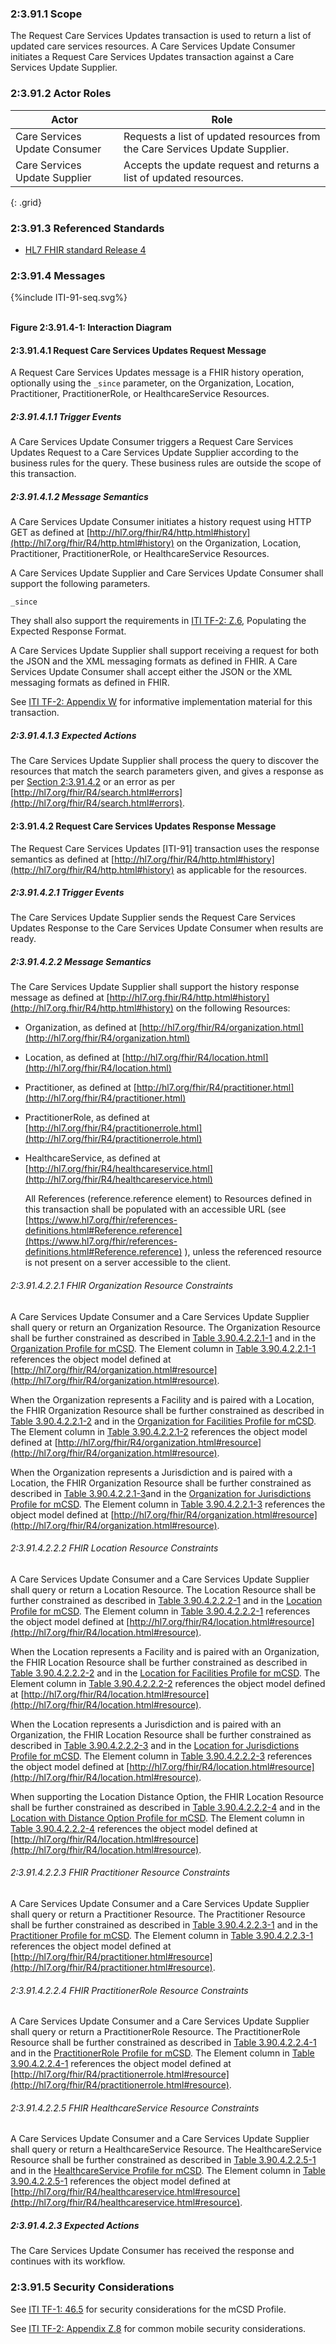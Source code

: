 
### 2:3.91.1 Scope

The Request Care Services Updates transaction is used to return a list
of updated care services resources. A Care Services Update Consumer
initiates a Request Care Services Updates transaction against a Care
Services Update Supplier.

### 2:3.91.2 Actor Roles

| Actor | Role |
| ----- | ---- |
| Care Services Update Consumer | Requests a list of updated resources from the Care Services Update Supplier. |
| Care Services Update Supplier | Accepts the update request and returns a list of updated resources.          |
{: .grid}

### 2:3.91.3 Referenced Standards

  - [HL7 FHIR standard Release 4](http://hl7.org/fhir/R4/index.html)


### 2:3.91.4 Messages

<div>
{%include ITI-91-seq.svg%}
</div>
<br clear="all">

**Figure 2:3.91.4-1: Interaction Diagram**

#### 2:3.91.4.1 Request Care Services Updates Request Message

A Request Care Services Updates message is a FHIR history operation,
optionally using the ```_since``` parameter, on the Organization, Location,
Practitioner, PractitionerRole, or HealthcareService Resources.

##### 2:3.91.4.1.1 Trigger Events

A Care Services Update Consumer triggers a Request Care Services Updates
Request to a Care Services Update Supplier according to the business
rules for the query. These business rules are outside the scope of this
transaction.

##### 2:3.91.4.1.2 Message Semantics

A Care Services Update Consumer initiates a history request using HTTP
GET as defined at [http://hl7.org/fhir/R4/http.html#history](http://hl7.org/fhir/R4/http.html#history) on the
Organization, Location, Practitioner, PractitionerRole, or
HealthcareService Resources.

A Care Services Update Supplier and Care Services Update Consumer shall
support the following parameters.

```
_since
```

They shall also support the requirements in [ITI TF-2: Z.6](https://profiles.ihe.net/ITI/TF/Volume2/ch-Z.html#z.6-populating-the-expected-response-format), Populating
the Expected Response Format.

A Care Services Update Supplier shall support receiving a request for
both the JSON and the XML messaging formats as defined in FHIR. A Care
Services Update Consumer shall accept either the JSON or the XML
messaging formats as defined in FHIR.

See [ITI TF-2: Appendix W](https://profiles.ihe.net/ITI/TF/Volume2/ch-W.html) for informative implementation material for
this transaction.

##### 2:3.91.4.1.3 Expected Actions

The Care Services Update Supplier shall process the query to discover
the resources that match the search parameters given, and gives a
response as per [Section 2:3.91.4.2](#239142-request-care-services-updates-response-message) or an error as per
[http://hl7.org/fhir/R4/search.html#errors](http://hl7.org/fhir/R4/search.html#errors).

#### 2:3.91.4.2 Request Care Services Updates Response Message

The Request Care Services Updates \[ITI-91\] transaction uses the
response semantics as defined at
[http://hl7.org/fhir/R4/http.html#history](http://hl7.org/fhir/R4/http.html#history) as applicable for the
resources.

##### 2:3.91.4.2.1 Trigger Events

The Care Services Update Supplier sends the Request Care Services
Updates Response to the Care Services Update Consumer when results are
ready.

##### 2:3.91.4.2.2 Message Semantics

The Care Services Update Supplier shall support the history response
message as defined at [http://hl7.org.fhir/R4/http.html#history](http://hl7.org.fhir/R4/http.html#history) on the
following Resources:

  - Organization, as defined at
    [http://hl7.org/fhir/R4/organization.html](http://hl7.org/fhir/R4/organization.html)

  - Location, as defined at [http://hl7.org/fhir/R4/location.html](http://hl7.org/fhir/R4/location.html)

  - Practitioner, as defined at
    [http://hl7.org/fhir/R4/practitioner.html](http://hl7.org/fhir/R4/practitioner.html)

  - PractitionerRole, as defined at
    [http://hl7.org/fhir/R4/practitionerrole.html](http://hl7.org/fhir/R4/practitionerrole.html)

  - HealthcareService, as defined at
    [http://hl7.org/fhir/R4/healthcareservice.html](http://hl7.org/fhir/R4/healthcareservice.html)
    
    All References (reference.reference element) to Resources defined in
    this transaction shall be populated with an accessible URL (see
    [https://www.hl7.org/fhir/references-definitions.html#Reference.reference](https://www.hl7.org/fhir/references-definitions.html#Reference.reference)
    ), unless the referenced resource is not present on a server
    accessible to the client.

###### 2:3.91.4.2.2.1 FHIR Organization Resource Constraints

A Care Services Update Consumer and a Care Services Update Supplier
shall query or return an Organization Resource. The Organization
Resource shall be further constrained as described in [Table
3.90.4.2.2.1-1](ITI-90.html#table2.3.90.4.2.2.1-1) and in the
[Organization Profile for mCSD](StructureDefinition-IHE.mCSD.Organization.html).
The Element column in [Table 3.90.4.2.2.1-1](ITI-90.html#table2.3.90.4.2.2.1-1) references
the object model defined at
[http://hl7.org/fhir/R4/organization.html#resource](http://hl7.org/fhir/R4/organization.html#resource).

When the Organization represents a Facility and is paired with a
Location, the FHIR Organization Resource shall be further constrained as
described in [Table 3.90.4.2.2.1-2](ITI-90.html#table2.3.90.4.2.2.1-2) and in the 
[Organization for Facilities Profile for mCSD](StructureDefinition-IHE.mCSD.FacilityOrganization.html).
The Element column in [Table 3.90.4.2.2.1-2](ITI-90.html#table2.3.90.4.2.2.1-2)
references the object model defined at
[http://hl7.org/fhir/R4/organization.html#resource](http://hl7.org/fhir/R4/organization.html#resource).

When the Organization represents a Jurisdiction and is paired with a Location,
the FHIR Organization Resource shall be further constrained as described in
[Table 3.90.4.2.2.1-3](ITI-90.html#table2.3.90.4.2.2.1-3)and in the
[Organization for Jurisdictions Profile for mCSD](StructureDefinition-IHE.mCSD.JurisdictionOrganization.html).
The Element column in [Table 3.90.4.2.2.1-3](ITI-90.html#table2.3.90.4.2.2.1-3) references the 
object model defined at [http://hl7.org/fhir/R4/organization.html#resource](http://hl7.org/fhir/R4/organization.html#resource).

###### 2:3.91.4.2.2.2 FHIR Location Resource Constraints

A Care Services Update Consumer and a Care Services Update Supplier
shall query or return a Location Resource. The Location Resource shall
be further constrained as described in [Table 3.90.4.2.2.2-1](ITI-90.html#table2.3.90.4.2.2.2-1)
and in the [Location Profile for mCSD](StructureDefinition-IHE.mCSD.Location.html).
The Element column in [Table 3.90.4.2.2.2-1](ITI-90.html#table2.3.90.4.2.2.2-1) references
the object model defined at
[http://hl7.org/fhir/R4/location.html#resource](http://hl7.org/fhir/R4/location.html#resource).

When the Location represents a Facility and is paired with an
Organization, the FHIR Location Resource shall be further constrained as
described in [Table 3.90.4.2.2.2-2](ITI-90.html#table2.3.90.4.2.2.2-2) and in the 
[Location for Facilities Profile for mCSD](StructureDefinition-IHE.mCSD.FacilityLocation.html).
The Element column in [Table 3.90.4.2.2.2-2](ITI-90.html#table2.3.90.4.2.2.2-2)
references the object model defined at
[http://hl7.org/fhir/R4/location.html#resource](http://hl7.org/fhir/R4/location.html#resource).

When the Location represents a Jurisdiction and is paired with an Organization, the FHIR 
Location Resource shall be further constrained as described in 
[Table 3.90.4.2.2.2-3](ITI-90.html#table2.3.90.4.2.2.2-3)
and in the [Location for Jurisdictions Profile for mCSD](StructureDefinition-IHE.mCSD.JurisdictionLocation.html).
The Element column in [Table 3.90.4.2.2.2-3](ITI-90.html#table2.3.90.4.2.2.2-3)
references the object model defined at
[http://hl7.org/fhir/R4/location.html#resource](http://hl7.org/fhir/R4/location.html#resource).

When supporting the Location Distance Option, the FHIR Location Resource
shall be further constrained as described in 
[Table 3.90.4.2.2.2-4](ITI-90.html#table2.3.90.4.2.2.2-4) and in the
[Location with Distance Option Profile for mCSD](StructureDefinition-IHE.mCSD.LocationDistance.html).
The Element column in [Table 3.90.4.2.2.2-4](ITI-90.html#table2.3.90.4.2.2.2-4)
references the object model defined at 
[http://hl7.org/fhir/R4/location.html#resource](http://hl7.org/fhir/R4/location.html#resource).

###### 2:3.91.4.2.2.3 FHIR Practitioner Resource Constraints

A Care Services Update Consumer and a Care Services Update Supplier
shall query or return a Practitioner Resource. The Practitioner Resource
shall be further constrained as described in 
[Table 3.90.4.2.2.3-1](ITI-90.html#table2.3.90.4.2.2.3-1) and in the 
[Practitioner Profile for mCSD](StructureDefinition-IHE.mCSD.Practitioner.html).
The Element column in [Table 3.90.4.2.2.3-1](ITI-90.html#table2.3.90.4.2.2.3-1)
references the object model defined at
[http://hl7.org/fhir/R4/practitioner.html#resource](http://hl7.org/fhir/R4/practitioner.html#resource).

###### 2:3.91.4.2.2.4 FHIR PractitionerRole Resource Constraints

A Care Services Update Consumer and a Care Services Update Supplier
shall query or return a PractitionerRole Resource. The PractitionerRole
Resource shall be further constrained as described in
[Table 3.90.4.2.2.4-1](ITI-90.html#table2.3.90.4.2.2.4-1) and in the
[PractitionerRole Profile for mCSD](StructureDefinition-IHE.mCSD.PractitionerRole.html).
The Element column in [Table 3.90.4.2.2.4-1](ITI-90.html#table2.3.90.4.2.2.4-1) references
the object model defined at
[http://hl7.org/fhir/R4/practitionerrole.html#resource](http://hl7.org/fhir/R4/practitionerrole.html#resource).

###### 2:3.91.4.2.2.5 FHIR HealthcareService Resource Constraints

A Care Services Update Consumer and a Care Services Update Supplier
shall query or return a HealthcareService Resource. The
HealthcareService Resource shall be further constrained as described in
[Table 3.90.4.2.2.5-1](ITI-90.html#table2.3.90.4.2.2.5-1) and in the
[HealthcareService Profile for mCSD](StructureDefinition-IHE.mCSD.HealthcareService.html).
The Element column in [Table 3.90.4.2.2.5-1](ITI-90.html#table2.3.90.4.2.2.5-1)
references the object model defined at
[http://hl7.org/fhir/R4/healthcareservice.html#resource](http://hl7.org/fhir/R4/healthcareservice.html#resource).

##### 2:3.91.4.2.3 Expected Actions

The Care Services Update Consumer has received the response and
continues with its workflow.

### 2:3.91.5 Security Considerations

See [ITI TF-1: 46.5](volume-1.html#1465-mcsd-security-considerations) for security considerations for the mCSD Profile.

See [ITI TF-2: Appendix Z.8](https://profiles.ihe.net/ITI/TF/Volume2/ch-Z.html#z.8-mobile-security-considerations) for common mobile security considerations.
